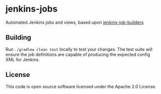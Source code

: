# jenkins-jobs

Automated Jenkins jobs and views, based upon [jenkins-job-builders](https://github.com/hmrc/jenkins-job-builders)

## Building

Run `./gradlew clean test` locally to test your changes. The test suite will ensure the job definitions are capable of producing the expected config XML for Jenkins.

## License

This code is open source software licensed under the Apache 2.0 License.

